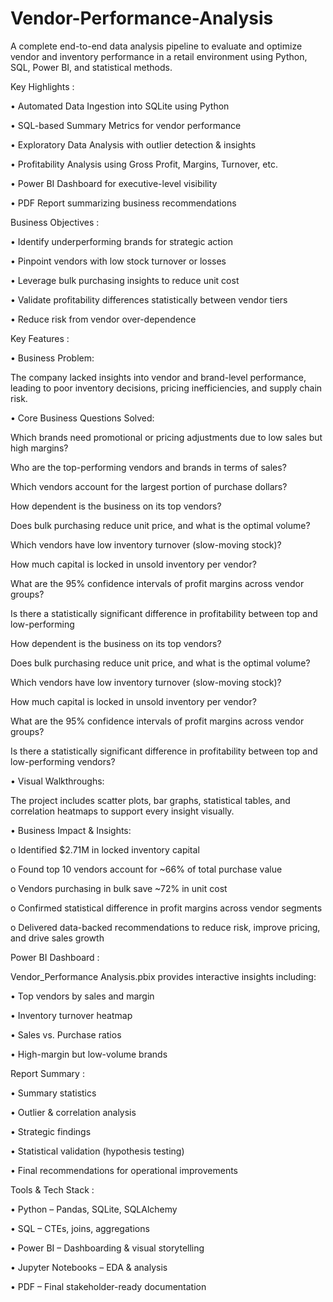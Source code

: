 # Vendor-Performance-Analysis
A complete end-to-end data analysis pipeline to evaluate and optimize vendor and inventory performance in a  retail environment using Python, SQL, Power BI, and statistical methods. 


Key Highlights : 


•  Automated Data Ingestion into SQLite using Python 

• SQL-based Summary Metrics for vendor performance 

• Exploratory Data Analysis with outlier detection & insights 

•  Profitability Analysis using Gross Profit, Margins, Turnover, etc.

•  Power BI Dashboard for executive-level visibility 

•  PDF Report summarizing business recommendations 

Business Objectives : 

• Identify underperforming brands for strategic action 

• Pinpoint vendors with low stock turnover or losses 

• Leverage bulk purchasing insights to reduce unit cost 

• Validate profitability differences statistically between vendor tiers 

• Reduce risk from vendor over-dependence 

Key Features  : 

• Business Problem: 

The company lacked insights into vendor and brand-level performance, leading to poor inventory 
decisions, pricing inefficiencies, and supply chain risk. 

• Core Business Questions Solved: 


 
Which brands need promotional or pricing adjustments due to low sales but high margins? 

Who are the top-performing vendors and brands in terms of sales? 

Which vendors account for the largest portion of purchase dollars? 

How dependent is the business on its top vendors? 

Does bulk purchasing reduce unit price, and what is the optimal volume? 

Which vendors have low inventory turnover (slow-moving stock)? 

How much capital is locked in unsold inventory per vendor? 

What are the 95% confidence intervals of profit margins across vendor groups? 

Is there a statistically significant difference in profitability between top and low-performing

How dependent is the business on its top vendors? 

Does bulk purchasing reduce unit price, and what is the optimal volume? 


Which vendors have low inventory turnover (slow-moving stock)? 

How much capital is locked in unsold inventory per vendor? 

What are the 95% confidence intervals of profit margins across vendor groups? 

Is there a statistically significant difference in profitability between top and low-performing 
vendors? 

• Visual Walkthroughs: 

The project includes scatter plots, bar graphs, statistical tables, and correlation heatmaps to support 
every insight visually. 

• Business Impact & Insights: 

o Identified $2.71M in locked inventory capital 

o Found top 10 vendors account for ~66% of total purchase value 

o Vendors purchasing in bulk save ~72% in unit cost 

o Confirmed statistical difference in profit margins across vendor segments 

o Delivered data-backed recommendations to reduce risk, improve pricing, and drive sales 
growth 

Power BI Dashboard : 

Vendor_Performance Analysis.pbix provides interactive insights including: 

• Top vendors by sales and margin 

• Inventory turnover heatmap 

• Sales vs. Purchase ratios 

• High-margin but low-volume brands 

Report Summary : 

• Summary statistics 

• Outlier & correlation analysis 

• Strategic findings 

• Statistical validation (hypothesis testing) 

• Final recommendations for operational improvements 

Tools & Tech Stack : 

• Python – Pandas, SQLite, SQLAlchemy 

• SQL – CTEs, joins, aggregations 

• Power BI – Dashboarding & visual storytelling 

• Jupyter Notebooks – EDA & analysis 

• PDF – Final stakeholder-ready documentation
